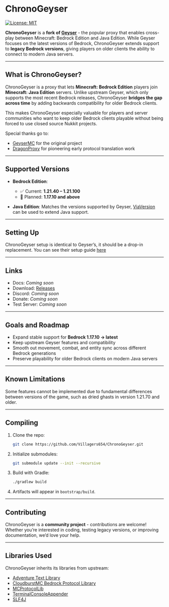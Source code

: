 # ChronoGeyser

[![License: MIT](https://img.shields.io/badge/license-MIT-blue.svg)](LICENSE)

**ChronoGeyser** is a **fork of [Geyser](https://geysermc.org/)** - the popular proxy that enables cross-play between Minecraft: Bedrock Edition and Java Edition.
While Geyser focuses on the latest versions of Bedrock, ChronoGeyser extends support to **legacy Bedrock versions**, giving players on older clients the ability to connect to modern Java servers.

---

## What is ChronoGeyser?

ChronoGeyser is a proxy that lets **Minecraft: Bedrock Edition** players join **Minecraft: Java Edition** servers.
Unlike upstream Geyser, which only supports the most recent Bedrock releases, ChronoGeyser **bridges the gap across time** by adding backwards compatibility for older Bedrock clients.

This makes ChronoGeyser especially valuable for players and server communities who want to keep older Bedrock clients playable without being forced to use closed source Nukkit projects.

Special thanks go to:

* [GeyserMC](https://geysermc.org/) for the original project
* [DragonProxy](https://github.com/DragonetMC/DragonProxy) for pioneering early protocol translation work

---

## Supported Versions

* **Bedrock Edition**:

  * ✅ Current: **1.21.40 – 1.21.100**
  * 🚧 Planned: **1.17.10 and above**

* **Java Edition**: Matches the versions supported by Geyser, [ViaVersion](https://github.com/ViaVersion/ViaVersion) can be used to extend Java support.

---

## Setting Up

ChronoGeyser setup is identical to Geyser’s, it should be a drop-in replacement. You can see their setup guide [here](https://geysermc.org/wiki/geyser/setup/)

---

## Links

* Docs: *Coming soon*
* Download: [Releases](https://github.com/Villagers654/ChronoGeyser/releases)
* Discord: *Coming soon*
* Donate: *Coming soon*
* Test Server: *Coming soon*

---

## Goals and Roadmap

* Expand stable support for **Bedrock 1.17.10 → latest**
* Keep upstream Geyser features and compatibility
* Smooth out movement, combat, and entity sync across different Bedrock generations
* Preserve playability for older Bedrock clients on modern Java servers

---

## Known Limitations

Some features cannot be implemented due to fundamental differences between versions of the game, such as dried ghasts in version 1.21.70 and older.

---

## Compiling

1. Clone the repo:

   ```bash
   git clone https://github.com/Villagers654/ChronoGeyser.git
   ```
2. Initialize submodules:

   ```bash
   git submodule update --init --recursive
   ```
3. Build with Gradle:

   ```bash
   ./gradlew build
   ```
4. Artifacts will appear in `bootstrap/build`.

---

## Contributing

ChronoGeyser is a **community project** - contributions are welcome!
Whether you’re interested in coding, testing legacy versions, or improving documentation, we’d love your help.

---

## Libraries Used

ChronoGeyser inherits its libraries from upstream:

* [Adventure Text Library](https://github.com/KyoriPowered/adventure)
* [CloudburstMC Bedrock Protocol Library](https://github.com/CloudburstMC/Protocol)
* [MCProtocolLib](https://github.com/GeyserMC/MCProtocolLib)
* [TerminalConsoleAppender](https://github.com/Minecrell/TerminalConsoleAppender)
* [SLF4J](https://github.com/qos-ch/slf4j)
